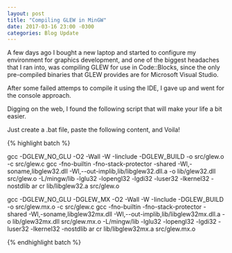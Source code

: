 ```yaml
---
layout: post
title: "Compiling GLEW in MinGW"
date: 2017-03-16 23:00 -0300
categories: Blog Update
---
```


A few days ago I bought a new laptop and started to configure my environment for graphics development, and one of the biggest headaches that I ran into, was compiling GLEW for use in Code::Blocks, since the only pre-compiled binaries that GLEW provides are for Microsoft Visual Studio.

After some failed attemps to compile it using the IDE, I gave up and went for the console approach.

Digging on the web, I found the following script that will make your life a bit easier.

Just create a .bat file, paste the following content, and Voila!

{% highlight batch %}

gcc -DGLEW_NO_GLU -O2 -Wall -W -Iinclude  -DGLEW_BUILD -o src/glew.o -c src/glew.c
gcc -fno-builtin -fno-stack-protector -shared -Wl,-soname,libglew32.dll -Wl,--out-implib,lib/libglew32.dll.a 
-o lib/glew32.dll src/glew.o -L/mingw/lib -lglu32 -lopengl32 -lgdi32 -luser32 -lkernel32 -nostdlib
ar cr lib/libglew32.a src/glew.o

gcc -DGLEW_NO_GLU -DGLEW_MX -O2 -Wall -W -Iinclude  -DGLEW_BUILD -o src/glew.mx.o -c src/glew.c
gcc  -fno-builtin -fno-stack-protector -shared -Wl,-soname,libglew32mx.dll -Wl,--out-implib,lib/libglew32mx.dll.a 
-o lib/glew32mx.dll src/glew.mx.o -L/mingw/lib -lglu32 -lopengl32 -lgdi32 -luser32 -lkernel32 -nostdlib
ar cr lib/libglew32mx.a src/glew.mx.o

{% endhighlight batch %} 